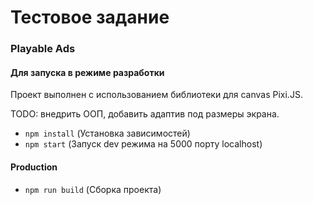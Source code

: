 # Тестовое задание

### Playable Ads

#### Для запуска в режиме разработки

Проект выполнен с использованием библиотеки для canvas Pixi.JS.

TODO: внедрить ООП, добавить адаптив под размеры экрана.

- `npm install` (Установка зависимостей)
- `npm start` (Запуск dev режима на 5000 порту localhost)

#### Production

- `npm run build` (Сборка проекта)
